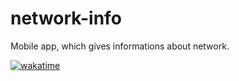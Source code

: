 # network-info
Mobile app, which gives informations about network.

[![wakatime](https://wakatime.com/badge/github/filip2cz/network-scan-hosts.svg?0)](https://wakatime.com/badge/github/filip2cz/network-scan-hosts)